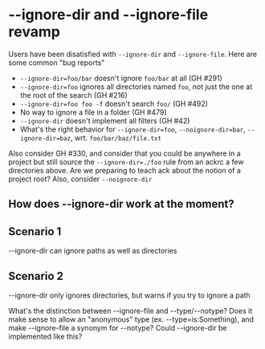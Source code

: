 # --ignore-dir and --ignore-file revamp

Users have been disatisfied with `--ignore-dir` and `--ignore-file`.  Here are some common "bug reports"

  - `--ignore-dir=foo/bar` doesn't ignore `foo/bar` at all (GH #291)
  - `--ignore-dir=foo` ignores all directories named `foo`, not just the one at the root of the search (GH #216)
  - `--ignore-dir=foo foo -f` doesn't search `foo/` (GH #492)
  - No way to ignore a file in a folder (GH #479)
  - `--ignore-dir` doesn't implement all filters (GH #42)
  - What's the right behavior for `--ignore-dir=foo`, `--noignore-dir=bar`, `--ignore-dir=baz`, wrt. `foo/bar/baz/file.txt`

Also consider GH #330, and consider that you could be anywhere in a project but still source the `--ignore-dir=./foo` rule
from an ackrc a few directories above.  Are we preparing to teach ack about the notion of a project root?  Also, consider
`--noignore-dir`

## How does --ignore-dir work at the moment?

## Scenario 1

--ignore-dir can ignore paths as well as directories

## Scenario 2

--ignore-dir only ignores directories, but warns if you try to ignore a path

What's the distinction between --ignore-file and --type/--notype?  Does it make sense to allow an "anonymous" type (ex.
--type=is:Something), and make --ignore-file a synonym for --notype?  Could --ignore-dir be implemented like this?
